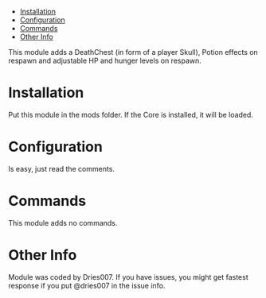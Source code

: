 * [Installation](#install)
* [Configuration](#config)
* [Commands](#command)
* [Other Info](#other)

This module adds a DeathChest (in form of a player Skull), Potion effects on respawn and adjustable HP and hunger levels on respawn.

# Installation <a name="install"></a>
Put this module in the mods folder. If the Core is installed, it will be loaded.

# Configuration <a name="config"></a>
Is easy, just read the comments.

# Commands <a name="command"></a>
This module adds no commands.

# Other Info <a name="other"></a>
Module was coded by Dries007. If you have issues, you might get fastest response if you put @dries007 in the issue info.